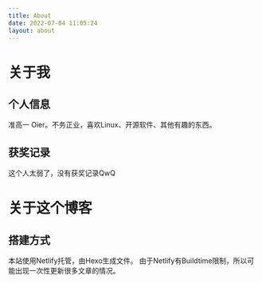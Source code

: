 ```yaml
---
title: About
date: 2022-07-04 11:05:24
layout: about
---
```


# 关于我

## 个人信息

准高一 Oier。不务正业，喜欢Linux、开源软件、其他有趣的东西。

## 获奖记录

这个人太弱了，没有获奖记录QwQ

# 关于这个博客
## 搭建方式
本站使用Netlify托管，由Hexo生成文件。
由于Netlify有Buildtime限制，所以可能出现一次性更新很多文章的情况。